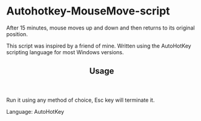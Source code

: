 # Autohotkey-MouseMove-script
After 15 minutes, mouse moves up and down and then returns to its original position.
<p>This script was inspired by a friend of mine. Written using the AutoHotKey scripting language for most Windows versions.</p>
<header> 
<h2>Usage</h2> 
</header> 
<p>Run it using any method of choice, Esc key will terminate it.</p>
<p> </p>
<p>Language: AutoHotKey</p>
